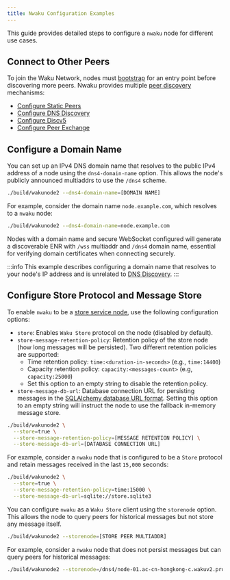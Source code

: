 ```yaml
---
title: Nwaku Configuration Examples
---
```


This guide provides detailed steps to configure a `nwaku` node for different use cases.

## Connect to Other Peers

To join the Waku Network, nodes must [bootstrap](/overview/reference/glossary#bootstrapping) for an entry point before discovering more peers. Nwaku provides multiple [peer discovery](/overview/concepts/peer-discovery) mechanisms:

- [Configure Static Peers](/guides/nwaku/configure-discovery#configure-static-peers)
- [Configure DNS Discovery](/guides/nwaku/configure-discovery#configure-dns-discovery)
- [Configure Discv5](/guides/nwaku/configure-discovery#configure-discv5)
- [Configure Peer Exchange](/guides/nwaku/configure-discovery#configure-peer-exchange)

## Configure a Domain Name

You can set up an IPv4 DNS domain name that resolves to the public IPv4 address of a node using the `dns4-domain-name` option. This allows the node's publicly announced multiaddrs to use the `/dns4` scheme.

```bash
./build/wakunode2 --dns4-domain-name=[DOMAIN NAME]
```

For example, consider the domain name `node.example.com`, which resolves to a `nwaku` node:

```bash
./build/wakunode2 --dns4-domain-name=node.example.com
```

Nodes with a domain name and secure WebSocket configured will generate a discoverable ENR with `/wss` multiaddr and `/dns4` domain name, essential for verifying domain certificates when connecting securely.

:::info
This example describes configuring a domain name that resolves to your node's IP address and is unrelated to [DNS Discovery](/overview/concepts/dns-discovery).
:::

## Configure Store Protocol and Message Store

To enable `nwaku` to be a [store service node](/overview/concepts/protocols#store), use the following configuration options:

- `store`: Enables `Waku Store` protocol on the node (disabled by default).
- `store-message-retention-policy`: Retention policy of the store node (how long messages will be persisted). Two different retention policies are supported:
	- Time retention policy: `time:<duration-in-seconds>` (e.g., `time:14400`)
	- Capacity retention policy: `capacity:<messages-count>` (e.g, `capacity:25000`)
	- Set this option to an empty string to disable the retention policy.
- `store-message-db-url`: Database connection URL for persisting messages in the [SQLAlchemy database URL format](https://docs.sqlalchemy.org/en/20/core/engines.html#database-urls). Setting this option to an empty string will instruct the node to use the fallback in-memory message store.

```bash
./build/wakunode2 \
  --store=true \
  --store-message-retention-policy=[MESSAGE RETENTION POLICY] \
  --store-message-db-url=[DATABASE CONNECTION URL]
```

For example, consider a `nwaku` node that is configured to be a `Store` protocol and retain messages received in the last `15,000` seconds:

```bash
./build/wakunode2 \
  --store=true \
  --store-message-retention-policy=time:15000 \
  --store-message-db-url=sqlite://store.sqlite3
```

You can configure `nwaku` as a `Waku Store` client using the `storenode` option. This allows the node to query peers for historical messages but not store any message itself.

```bash
./build/wakunode2 --storenode=[STORE PEER MULTIADDR]
```

For example, consider a `nwaku` node that does not persist messages but can query peers for historical messages:

```bash
./build/wakunode2 --storenode=/dns4/node-01.ac-cn-hongkong-c.wakuv2.prod.statusim.net/tcp/30303/p2p/16Uiu2HAm4v86W3bmT1BiH6oSPzcsSr24iDQpSN5Qa992BCjjwgrD
```